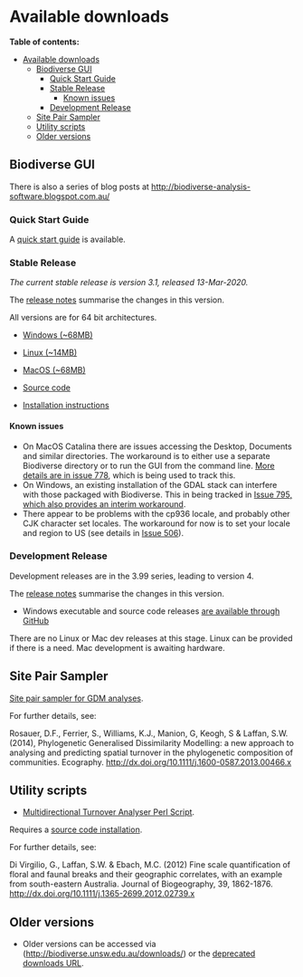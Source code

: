 # Available downloads #

**Table of contents:**
* [Available downloads](#available-downloads)
  * [Biodiverse GUI](#biodiverse-gui)
    * [Quick Start Guide](#quick-start-guide)
    * [Stable Release](#stable-release)
      * [Known issues](#known-issues)
    * [Development Release](#development-release)
  * [Site Pair Sampler](#site-pair-sampler)
  * [Utility scripts](#utility-scripts)
  * [Older versions](#older-versions)


## Biodiverse GUI ##


There is also a series of blog posts at http://biodiverse-analysis-software.blogspot.com.au/

### Quick Start Guide ###

A [quick start guide](http://biodiverse.unsw.edu.au/downloads/Biodiverse_Quick_Start_Guide_2018-09-05.pdf) is available.


### Stable Release ###

_The current stable release is version 3.1, released 13-Mar-2020._

The [release notes](http://purl.org/biodiverse/wiki/ReleaseNotes#version-31) summarise the changes in this version.

All versions are for 64 bit architectures.


* [Windows (~68MB)](https://github.com/shawnlaffan/biodiverse/releases/download/r3.1_mac_updates/biodiverse_3.1_win.zip)

* [Linux (~14MB)](https://github.com/shawnlaffan/biodiverse/releases/download/r3.1_mac_updates/biodiverse_3.1_linux.zip)

* [MacOS (~68MB)](https://github.com/shawnlaffan/biodiverse/releases/download/r3.1_mac_updates/biodiverse_3.1_mac.zip)

* [Source code](https://github.com/shawnlaffan/biodiverse/releases/tag/r3.1)

* [Installation instructions](https://github.com/shawnlaffan/biodiverse/wiki/Installation)


#### Known issues ####

  * On MacOS Catalina there are issues accessing the Desktop, Documents and similar directories.  The workaround is to either use a separate Biodiverse directory or to run the GUI from the command line.  [More details are in issue 778](https://github.com/shawnlaffan/biodiverse/issues/778#issuecomment-759140901), which is being used to track this.
  * On Windows, an existing installation of the GDAL stack can interfere with those packaged with Biodiverse.  This in being tracked in [Issue 795, which also provides an interim workaround](https://github.com/shawnlaffan/biodiverse/issues/795). 
  * There appear to be problems with the cp936 locale, and probably other CJK character set locales.  The workaround for now is to set your locale and region to US (see details in [Issue 506](/shawnlaffan/biodiverse/issues/506)).

### Development Release ###

Development releases are in the 3.99 series, leading to version 4.

The [release notes](https://github.com/shawnlaffan/biodiverse/wiki/ReleaseNotes#version-399-dev-series) summarise the changes in this version.

* Windows executable and source code releases [are available through GitHub](https://github.com/shawnlaffan/biodiverse/releases/tag/r3.99_005)

There are no Linux or Mac dev releases at this stage.  Linux can be provided if there is a need.  Mac development is awaiting hardware.

## Site Pair Sampler ##

[Site pair sampler for GDM analyses](http://biodiverse.unsw.edu.au/downloads/site_pair_sample_64bit.7z).

For further details, see:

Rosauer, D.F., Ferrier, S., Williams, K.J., Manion, G, Keogh, S & Laffan, S.W. (2014), Phylogenetic Generalised Dissimilarity Modelling: a new approach to analysing and predicting spatial turnover in the phylogenetic composition of communities. Ecography.  http://dx.doi.org/10.1111/j.1600-0587.2013.00466.x


## Utility scripts ##

* [Multidirectional Turnover Analyser Perl Script](http://biodiverse.unsw.edu.au/downloads/multidirectional_turnover_analyser.pl).

Requires a [source code installation](Installation).

For further details, see:

Di Virgilio, G., Laffan, S.W. & Ebach, M.C. (2012) Fine scale quantification of floral and faunal breaks and their geographic correlates, with an example from south-eastern Australia. Journal of Biogeography, 39, 1862-1876.  http://dx.doi.org/10.1111/j.1365-2699.2012.02739.x

## Older versions ##

* Older versions can be accessed via (http://biodiverse.unsw.edu.au/downloads/) or the [deprecated downloads URL](http://biodiverse.unsw.edu.au/downloads/deprecated/).

